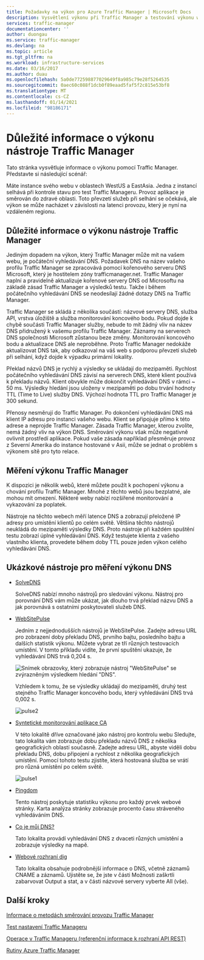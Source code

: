 ```yaml
---
title: Požadavky na výkon pro Azure Traffic Manager | Microsoft Docs
description: Vysvětlení výkonu při Traffic Manager a testování výkonu webu při použití Traffic Manager
services: traffic-manager
documentationcenter: ''
author: duongau
ms.service: traffic-manager
ms.devlang: na
ms.topic: article
ms.tgt_pltfrm: na
ms.workload: infrastructure-services
ms.date: 03/16/2017
ms.author: duau
ms.openlocfilehash: 5a0de772598877029649f8a985c79e28f5264535
ms.sourcegitcommit: 0aec60c088f1dcb0f89eaad5faf5f2c815e53bf8
ms.translationtype: MT
ms.contentlocale: cs-CZ
ms.lasthandoff: 01/14/2021
ms.locfileid: "98186171"
---
```

# <a name="performance-considerations-for-traffic-manager"></a>Důležité informace o výkonu nástroje Traffic Manager

Tato stránka vysvětluje informace o výkonu pomocí Traffic Manager. Představte si následující scénář:

Máte instance svého webu v oblastech WestUS a EastAsia. Jedna z instancí selhává při kontrole stavu pro test Traffic Manageru. Provoz aplikace je směrován do zdravé oblasti. Toto převzetí služeb při selhání se očekává, ale výkon se může nacházet v závislosti na latenci provozu, který je nyní na vzdáleném regionu.

## <a name="performance-considerations-for-traffic-manager"></a>Důležité informace o výkonu nástroje Traffic Manager

Jediným dopadem na výkon, který Traffic Manager může mít na vašem webu, je počáteční vyhledávání DNS. Požadavek DNS na název vašeho profilu Traffic Manager se zpracovává pomocí kořenového serveru DNS Microsoft, který je hostitelem zóny trafficmanager.net. Traffic Manager naplní a pravidelně aktualizuje kořenové servery DNS od Microsoftu na základě zásad Traffic Manager a výsledků testu. Takže i během počátečního vyhledávání DNS se neodesílají žádné dotazy DNS na Traffic Manager.

Traffic Manager se skládá z několika součástí: názvové servery DNS, služba API, vrstva úložiště a služba monitorování koncového bodu. Pokud dojde k chybě součásti Traffic Manager služby, nebude to mít žádný vliv na název DNS přidružený k vašemu profilu Traffic Manager. Záznamy na serverech DNS společnosti Microsoft zůstanou beze změny. Monitorování koncového bodu a aktualizace DNS ale neproběhne. Proto Traffic Manager nedokáže aktualizovat DNS tak, aby odkazoval na váš web s podporou převzetí služeb při selhání, když dojde k výpadku primární lokality.

Překlad názvů DNS je rychlý a výsledky se ukládají do mezipaměti. Rychlost počátečního vyhledávání DNS závisí na serverech DNS, které klient používá k překladu názvů. Klient obvykle může dokončit vyhledávání DNS v rámci ~ 50 ms. Výsledky hledání jsou uloženy v mezipaměti po dobu trvání hodnoty TTL (Time to Live) služby DNS. Výchozí hodnota TTL pro Traffic Manager je 300 sekund.

Přenosy nesměrují do Traffic Manager. Po dokončení vyhledávání DNS má klient IP adresu pro instanci vašeho webu. Klient se připojuje přímo k této adrese a neprojde Traffic Manager. Zásada Traffic Manager, kterou zvolíte, nemá žádný vliv na výkon DNS. Směrování výkonu však může negativně ovlivnit prostředí aplikace. Pokud vaše zásada například přesměruje provoz z Severní Amerika do instance hostované v Asii, může se jednat o problém s výkonem sítě pro tyto relace.

## <a name="measuring-traffic-manager-performance"></a>Měření výkonu Traffic Manager

K dispozici je několik webů, které můžete použít k pochopení výkonu a chování profilu Traffic Manager. Mnohé z těchto webů jsou bezplatné, ale mohou mít omezení. Některé weby nabízí rozšířené monitorování a vykazování za poplatek.

Nástroje na těchto webech měří latence DNS a zobrazují přeložené IP adresy pro umístění klientů po celém světě. Většina těchto nástrojů neukládá do mezipaměti výsledky DNS. Proto nástroje při každém spuštění testu zobrazí úplné vyhledávání DNS. Když testujete klienta z vašeho vlastního klienta, provedete během doby TTL pouze jeden výkon celého vyhledávání DNS.

## <a name="sample-tools-to-measure-dns-performance"></a>Ukázkové nástroje pro měření výkonu DNS

* [SolveDNS](https://www.solvedns.com/dns-comparison/)

    SolveDNS nabízí mnoho nástrojů pro sledování výkonu. Nástroj pro porovnání DNS vám může ukázat, jak dlouho trvá překlad názvu DNS a jak porovnává s ostatními poskytovateli služeb DNS.

* [WebSitePulse](https://www.websitepulse.com/help/tools.php)

    Jedním z nejjednodušších nástrojů je WebSitePulse. Zadejte adresu URL pro zobrazení doby překladu DNS, prvního bajtu, posledního bajtu a dalších statistik výkonu. Můžete vybrat ze tří různých testovacích umístění. V tomto příkladu vidíte, že první spuštění ukazuje, že vyhledávání DNS trvá 0,204 s.

    ![Snímek obrazovky, který zobrazuje nástroj "WebSitePulse" se zvýrazněným výsledkem hledání "DNS".](./media/traffic-manager-performance-considerations/traffic-manager-web-site-pulse.png)

    Vzhledem k tomu, že se výsledky ukládají do mezipaměti, druhý test stejného Traffic Manager koncového bodu, který vyhledávání DNS trvá 0,002 s.

    ![pulse2](./media/traffic-manager-performance-considerations/traffic-manager-web-site-pulse2.png)

* [Syntetické monitorování aplikace CA](https://asm.ca.com/en/checkit.php)

    V této lokalitě dříve označované jako nástroj pro kontrolu webu Sledujte, tato lokalita vám zobrazuje dobu překladu názvů DNS z několika geografických oblastí současně. Zadejte adresu URL, abyste viděli dobu překladu DNS, dobu připojení a rychlost z několika geografických umístění. Pomocí tohoto testu zjistíte, která hostovaná služba se vrátí pro různá umístění po celém světě.

    ![pulse1](./media/traffic-manager-performance-considerations/traffic-manager-web-site-watchmouse.png)

* [Pingdom](https://tools.pingdom.com/)

    Tento nástroj poskytuje statistiku výkonu pro každý prvek webové stránky. Karta analýza stránky zobrazuje procento času stráveného vyhledáváním DNS.

* [Co je můj DNS?](https://www.whatsmydns.net/)

    Tato lokalita provádí vyhledávání DNS z dvaceti různých umístění a zobrazuje výsledky na mapě.

* [Webové rozhraní dig](https://www.digwebinterface.com)

    Tato lokalita obsahuje podrobnější informace o DNS, včetně záznamů CNAME a záznamů. Ujistěte se, že jste v části Možnosti zaškrtli zabarvovat Output a stat, a v části názvové servery vyberte All (vše).

## <a name="next-steps"></a>Další kroky

[Informace o metodách směrování provozu Traffic Manager](traffic-manager-routing-methods.md)

[Test nastavení Traffic Manageru](traffic-manager-testing-settings.md)

[Operace v Traffic Manageru (referenční informace k rozhraní API REST)](/previous-versions/azure/reference/hh758255(v=azure.100))

[Rutiny Azure Traffic Manager](/powershell/module/az.trafficmanager)